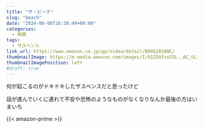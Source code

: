 ```yaml
---
title: "ザ・ビーチ"
slug: "beach"
date: "2024-06-08T16:38:49+09:00"
categories:
  - 映画
tags:
  - サスペンス
link_url: https://www.amazon.co.jp/gp/video/detail/B00G202ANC/
thumbnailImage: https://m.media-amazon.com/images/I/91Z5Afce25L._AC_UL320_.jpg
thumbnailImagePosition: left
#draft: true
---
```

何が起こるのがドキドキしたサスペンスだと思ったけど
<!--more-->
話が進んでいくに連れて不安や恐怖のようなものがなくなりなんか最後の方はいまいち

{{< amazon-prime >}}
